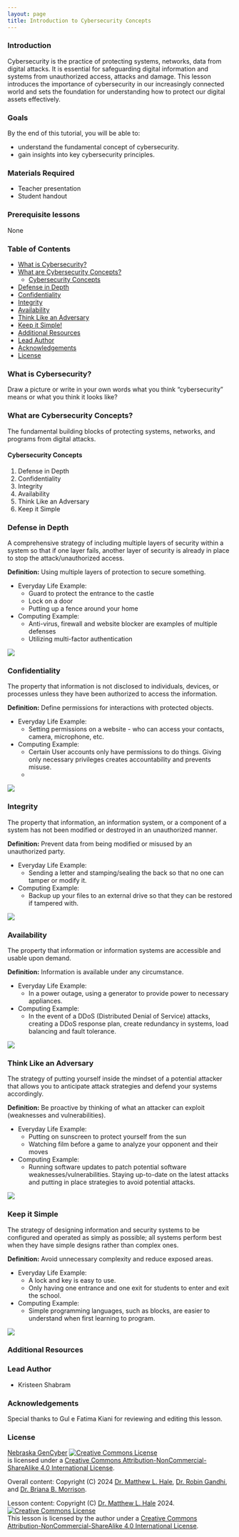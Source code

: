 ```yaml
---
layout: page
title: Introduction to Cybersecurity Concepts
---
```


### Introduction
Cybersecurity is the practice of protecting systems, networks, data from digital attacks. It is essential for safeguarding digital information and systems from unauthorized access, attacks and damage. This lesson introduces the importance of cybersecurity in our increasingly connected world and sets the foundation for understanding how to protect our digital assets effectively.

### Goals

By the end of this tutorial, you will be able to:
* understand the fundamental concept of cybersecurity.
* gain insights into key cybersecurity principles.

### Materials Required

* Teacher presentation
* Student handout

### Prerequisite lessons
None

### Table of Contents

- [What is Cybersecurity?](#what-is-cybersecurity?)
- [What are Cybersecurity Concepts?](#what-are-cybersecurity-concepts?)
    - [Cybersecurity Concepts](#cybersecurity-concepts)
- [Defense in Depth](#defense-in-depth)
- [Confidentiality](#confidentiality)
- [Integrity](#integrity)
- [Availability](#availability)
- [Think Like an Adversary](#think-Like-an-adversary)
- [Keep it Simple!](#keep-it-simple)
- [Additional Resources](#additional-resources)
- [Lead Author](#lead-author)
- [Acknowledgements](#acknowledgements)
- [License](#license)

### What is Cybersecurity?
Draw a picture or write in your own words what you think “cybersecurity” means or what you think it looks like?

### What are Cybersecurity Concepts?
The fundamental building blocks of protecting systems, networks, and programs from digital attacks.

#### Cybersecurity Concepts
1. Defense in Depth
2. Confidentiality
3. Integrity
4. Availability
5. Think Like an Adversary
6. Keep it Simple


###  Defense in Depth
A comprehensive strategy of including multiple layers of security within a system so that if one layer fails, another layer of security is already in place to stop the attack/unauthorized access.

**Definition:** Using multiple layers of protection to secure something.
- Everyday Life Example: 
  - Guard to protect the entrance to the castle
  - Lock on a door
  - Putting up a fence around your home
- Computing Example:
  - Anti-virus, firewall and website blocker are examples of multiple defenses
  - Utilizing multi-factor authentication

![](/images/defense-in-depth.jpg)

###  Confidentiality
The property that information is not disclosed to individuals, devices, or processes unless they have been authorized to access the information.

**Definition:** Define permissions for interactions with protected objects.
- Everyday Life Example: 
  - Setting permissions on a website - who can access your contacts, camera, microphone, etc.
- Computing Example:
  - Certain User accounts only have  permissions to do things. Giving only necessary privileges creates accountability and prevents misuse.
  - 
![](images/confidentiality.png)


### Integrity
The property that information, an information system, or a component of a system has not been modified or destroyed in an unauthorized manner.

**Definition:** Prevent data from being modified or misused by an unauthorized party.
- Everyday Life Example: 
  - Sending a letter and stamping/sealing the back so that no one can  tamper or modify it.
- Computing Example:
  - Backup up your files to an external drive so that they can be restored if tampered with.

![](images/integrity.png)


### Availability
The property that information or information systems are accessible and usable upon demand.

**Definition:**  Information is available under any circumstance.
- Everyday Life Example: 
  - In a power outage, using a generator to provide power to necessary appliances.
- Computing Example:
  - In the event of a  DDoS (Distributed Denial of Service) attacks, creating a DDoS response plan, create redundancy in systems, load balancing and fault tolerance.

![](images/availability.png)


### Think Like an Adversary
The strategy of putting yourself inside the mindset of a potential attacker that allows you to anticipate attack strategies and defend your systems accordingly.

**Definition:** Be proactive by thinking of what an attacker can exploit (weaknesses and vulnerabilities).
- Everyday Life Example: 
  - Putting on sunscreen to protect yourself from the sun
  - Watching film before a game to analyze your opponent and their moves
- Computing Example:
  - Running software updates to patch potential software weaknesses/vulnerabilities. Staying up-to-date on the latest attacks and putting in place strategies to avoid potential attacks.

![](images/think-like-an-adversary.png)


### Keep it Simple
The strategy of designing information and security systems to be configured and operated as simply as possible; all systems perform best when they have simple designs rather than complex ones.

**Definition:** Avoid unnecessary complexity and reduce exposed areas.
- Everyday Life Example: 
  - A lock and key is easy to use.
  - Only having one entrance and one exit for students to enter and exit the school.
- Computing Example:
  - Simple programming languages, such as blocks, are easier to understand when first learning to program.

![](images/keep-it-simple.jpg)


### Additional Resources


### Lead Author

- Kristeen Shabram

### Acknowledgements

Special thanks to Gul e Fatima Kiani for reviewing and editing this lesson.

### License
[Nebraska GenCyber](https://www.nebraskagencyber.com) <a rel="license" href="http://creativecommons.org/licenses/by-nc-sa/4.0/"><img alt="Creative Commons License" style="border-width:0" src="https://i.creativecommons.org/l/by-nc-sa/4.0/88x31.png" /></a><br /> is licensed under a <a rel="license" href="http://creativecommons.org/licenses/by-nc-sa/4.0/">Creative Commons Attribution-NonCommercial-ShareAlike 4.0 International License</a>.

Overall content: Copyright (C) 2024  [Dr. Matthew L. Hale](http://faculty.ist.unomaha.edu/mhale/), [Dr. Robin Gandhi](http://faculty.ist.unomaha.edu/rgandhi/), and [Dr. Briana B. Morrison](http://www.brianamorrison.net).

Lesson content: Copyright (C) [Dr. Matthew L. Hale](http://faculty.ist.unomaha.edu/mhale/) 2024.  
<a rel="license" href="http://creativecommons.org/licenses/by-nc-sa/4.0/"><img alt="Creative Commons License" style="border-width:0" src="https://i.creativecommons.org/l/by-nc-sa/4.0/88x31.png" /></a><br /><span xmlns:dct="http://purl.org/dc/terms/" property="dct:title">This lesson</span> is licensed by the author under a <a rel="license" href="http://creativecommons.org/licenses/by-nc-sa/4.0/">Creative Commons Attribution-NonCommercial-ShareAlike 4.0 International License</a>.

